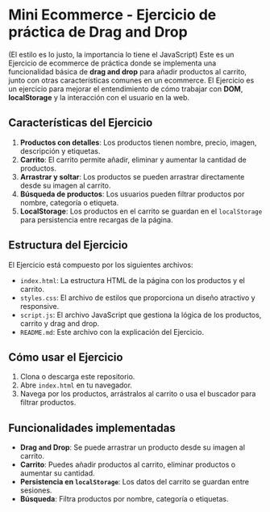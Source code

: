 # Mini Ecommerce - Ejercicio de práctica de Drag and Drop
(El estilo es lo justo, la importancia lo tiene el JavaScript)
Este es un Ejercicio de ecommerce de práctica donde se implementa una funcionalidad básica de **drag and drop** para añadir productos al carrito, junto con otras características comunes en un ecommerce. El Ejercicio es un ejercicio para mejorar el entendimiento de cómo trabajar con **DOM**, **localStorage** y la interacción con el usuario en la web.

## Características del Ejercicio

1. **Productos con detalles**: Los productos tienen nombre, precio, imagen, descripción y etiquetas.
2. **Carrito**: El carrito permite añadir, eliminar y aumentar la cantidad de productos.
3. **Arrastrar y soltar**: Los productos se pueden arrastrar directamente desde su imagen al carrito.
4. **Búsqueda de productos**: Los usuarios pueden filtrar productos por nombre, categoría o etiqueta.
5. **LocalStorage**: Los productos en el carrito se guardan en el `localStorage` para persistencia entre recargas de la página.

## Estructura del Ejercicio

El Ejercicio está compuesto por los siguientes archivos:

- `index.html`: La estructura HTML de la página con los productos y el carrito.
- `styles.css`: El archivo de estilos que proporciona un diseño atractivo y responsive.
- `script.js`: El archivo JavaScript que gestiona la lógica de los productos, carrito y drag and drop.
- `README.md`: Este archivo con la explicación del Ejercicio.

## Cómo usar el Ejercicio

1. Clona o descarga este repositorio.
2. Abre `index.html` en tu navegador.
3. Navega por los productos, arrástralos al carrito o usa el buscador para filtrar productos.

## Funcionalidades implementadas

- **Drag and Drop**: Se puede arrastrar un producto desde su imagen al carrito.
- **Carrito**: Puedes añadir productos al carrito, eliminar productos o aumentar su cantidad.
- **Persistencia en `localStorage`**: Los datos del carrito se guardan entre sesiones.
- **Búsqueda**: Filtra productos por nombre, categoría o etiquetas.
